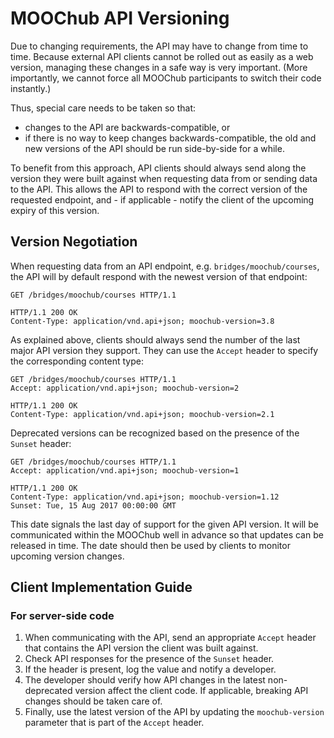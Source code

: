 # MOOChub API Versioning

Due to changing requirements, the API may have to change from time to time.
Because external API clients cannot be rolled out as easily as a web version, managing these changes in a safe way is very important.
(More importantly, we cannot force all MOOChub participants to switch their code instantly.)

Thus, special care needs to be taken so that:

- changes to the API are backwards-compatible, or
- if there is no way to keep changes backwards-compatible, the old and new versions of the API should be run side-by-side for a while.

To benefit from this approach, API clients should always send along the version they were built against when requesting data from or sending data to the API.
This allows the API to respond with the correct version of the requested endpoint, and - if applicable - notify the client of the upcoming expiry of this version.

## Version Negotiation

When requesting data from an API endpoint, e.g. `bridges/moochub/courses`, the API will by default respond with the newest version of that endpoint:

~~~http
GET /bridges/moochub/courses HTTP/1.1

HTTP/1.1 200 OK
Content-Type: application/vnd.api+json; moochub-version=3.8
~~~

As explained above, clients should always send the number of the last major API version they support.
They can use the `Accept` header to specify the corresponding content type:

~~~http
GET /bridges/moochub/courses HTTP/1.1
Accept: application/vnd.api+json; moochub-version=2

HTTP/1.1 200 OK
Content-Type: application/vnd.api+json; moochub-version=2.1
~~~

Deprecated versions can be recognized based on the presence of the `Sunset` header:

~~~http
GET /bridges/moochub/courses HTTP/1.1
Accept: application/vnd.api+json; moochub-version=1

HTTP/1.1 200 OK
Content-Type: application/vnd.api+json; moochub-version=1.12
Sunset: Tue, 15 Aug 2017 00:00:00 GMT
~~~

This date signals the last day of support for the given API version.
It will be communicated within the MOOChub well in advance so that updates can be released in time.
The date should then be used by clients to monitor upcoming version changes.

## Client Implementation Guide

### For server-side code

1. When communicating with the API, send an appropriate `Accept` header that contains the API version the client was built against.
2. Check API responses for the presence of the `Sunset` header.
3. If the header is present, log the value and notify a developer.
4. The developer should verify how API changes in the latest non-deprecated version affect the client code.
   If applicable, breaking API changes should be taken care of.
5. Finally, use the latest version of the API by updating the `moochub-version` parameter that is part of the `Accept` header.
